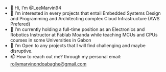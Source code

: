 - 👋 Hi, I’m @LeeMarvin94
- 👀 I’m interested in every projects that entail Embedded Systems Design and Programming and Architecting complex Cloud Infrastructure (AWS Prefered)
- 🌱 I’m currently holding a full-time position as an Electronics and Robotics Instructor at Fablab Moanda while teaching MCUs and CPUs courses in some Universities in Gabon
- 💞️ I’m Open to any projects that I will find challenging and maybe disruptive.
- 📫 How to reach out me? through my personal email: rollymarvinondoabaghe@gmail.com

<!---
LeeMarvin94/LeeMarvin94 is a ✨ special ✨ repository because its `README.md` (this file) appears on your GitHub profile.
You can click the Preview link to take a look at your changes.
--->

